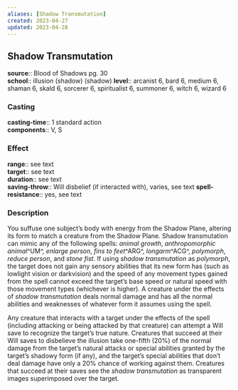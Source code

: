 ```yaml
---
aliases: [Shadow Transmutation]
created: 2023-04-27
updated: 2023-04-28
---
```


## Shadow Transmutation

**source**:: Blood of Shadows pg. 30  
**school**:: illusion (shadow) (shadow)
**level**:: arcanist 6, bard 6, medium 6, shaman 6, skald 6, sorcerer 6, spiritualist 6, summoner 6, witch 6, wizard 6

### Casting

**casting-time**:: 1 standard action  
**components**:: V, S

### Effect

**range**:: see text  
**target**:: see text  
**duration**:: see text  
**saving-throw**:: Will disbelief (if interacted with), varies, see text
**spell-resistance**:: yes, see text

### Description

You suffuse one subject’s body with energy from the Shadow Plane, altering its form to match a creature from the Shadow Plane. Shadow transmutation can mimic any of the following spells: *animal growth*, *anthropomorphic animal*^UM^, *enlarge person*, *fins to feet*^ARG^, *longarm*^ACG^, *polymorph*, *reduce person*, and *stone fist*. If using *shadow transmutation* as *polymorph*, the target does not gain any sensory abilities that its new form has (such as lowlight vision or darkvision) and the speed of any movement types gained from the spell cannot exceed the target’s base speed or natural speed with those movement types (whichever is higher). A creature under the effects of *shadow transmutation* deals normal damage and has all the normal abilities and weaknesses of whatever form it assumes using the spell.  
  
Any creature that interacts with a target under the effects of the spell (including attacking or being attacked by that creature) can attempt a Will save to recognize the target’s true nature. Creatures that succeed at their Will saves to disbelieve the illusion take one-fifth (20%) of the normal damage from the target’s natural attacks or special abilities granted by the target’s shadowy form (if any), and the target’s special abilities that don’t deal damage have only a 20% chance of working against them. Creatures that succeed at their saves see the *shadow transmutation* as transparent images superimposed over the target.
